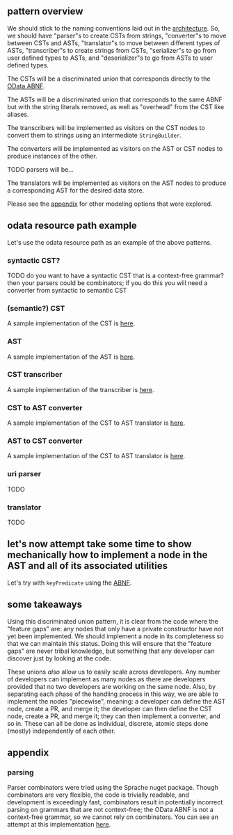 ## pattern overview

We should stick to the naming conventions laid out in the [architecture](./architecture.md). So, we should have "parser"s to create CSTs from strings, "converter"s to move between CSTs and ASTs, "translator"s to move between different types of ASTs, "transcriber"s to create strings from CSTs, "serializer"s to go from user defined types to ASTs, and "deserializer"s to go from ASTs to user defined types. 

The CSTs will be a discriminated union that corresponds directly to the [OData ABNF](https://docs.oasis-open.org/odata/odata/v4.01/cs01/abnf/odata-abnf-construction-rules.txt).

The ASTs will be a discriminated union that corresponds to the same ABNF but with the string literals removed, as well as "overhead" from the CST like aliases. 

The transcribers will be implemented as visitors on the CST nodes to convert them to strings using an intermediate `StringBuilder`.

The converters will be implemented as visitors on the AST or CST nodes to produce instances of the other.

TODO parsers will be...

The translators will be implemented as visitors on the AST nodes to produce a corresponding AST for the desired data store.

Please see the [appendix](#appendix) for other modeling options that were explored.

## odata resource path example

Let's use the odata resource path as an example of the above patterns.

### syntactic CST?

TODO do you want to have a syntactic CST that is a context-free grammar? then your parsers could be combinators; if you do this you will need a converter from syntactic to semantic CST

### (semantic?) CST

A sample implementation of the CST is [here](../odata/Root/OdataResourcePath/ConcreteSyntaxTreeNodes/OdataRelativeUri.cs).

### AST

A sample implementation of the AST is [here](../odata/Root/OdataResourcePath/AbstractSyntaxTreeNodes/OdataRelativeUri.cs).

### CST transcriber

A sample implementation of the transcriber is [here](../odata/Root/OdataResourcePath/Transcribers/OdataRelativeUriTranscriber.cs).

### CST to AST converter

A sample implementation of the CST to AST translator is [here](../odata/Root/OdataResourcePath/CstToAstTranslators/OdataRelativeUriTranslator.cs).

### AST to CST converter

A sample implementation of the CST to AST translator is [here](../odata/Root/OdataResourcePath/AstToCstTranslators/OdataRelativeUriTranslator.cs).

### uri parser

TODO

### translator

TODO

## let's now attempt take some time to show mechanically how to implement a node in the AST and all of its associated utilities

Let's try with `keyPredicate` using the [ABNF](https://docs.oasis-open.org/odata/odata/v4.01/cs01/abnf/odata-abnf-construction-rules.txt).

## some takeaways

Using this discriminated union pattern, it is clear from the code where the "feature gaps" are: any nodes that only have a private constructor have not yet been implemented. We should implement a node in its completeness so that we can maintain this status. Doing this will ensure that the "feature gaps" are never tribal knowledge, but something that any developer can discover just by looking at the code.

These unions *also* allow us to easily scale across developers. Any number of developers can implement as many nodes as there are developers provided that no two developers are working on the same node. Also, by separating each phase of the handling process in this way, we are able to implement the nodes "piecewise", meaning: a developer can define the AST node, create a PR, and merge it; the developer can then define the CST node, create a PR, and merge it; they can then implement a converter, and so in. These can all be done as individual, discrete, atomic steps done (mostly) independently of each other. 

## appendix

### parsing

Parser combinators were tried using the Sprache nuget package. Though combinators are very flexible, the code is trivially readable, and development is exceedingly fast, combinators result in potentially incorrect parsing on grammars that are not context-free; the OData ABNF is not a context-free grammar, so we cannot rely on combinators. You can see an attempt at this implementation [here](https://github.com/OData/odata.net/blob/corranrogue9/framework/interfacesanddatatypes/odata/Root/OdataResourcePath/CombinatorParsers/OdataRelativeUriParser.cs).
